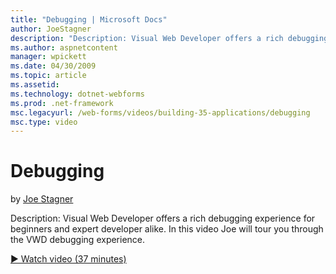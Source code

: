 ```yaml
---
title: "Debugging | Microsoft Docs"
author: JoeStagner
description: "Description: Visual Web Developer offers a rich debugging experience for beginners and expert developer alike. In this video Joe will tour you through the VW..."
ms.author: aspnetcontent
manager: wpickett
ms.date: 04/30/2009
ms.topic: article
ms.assetid: 
ms.technology: dotnet-webforms
ms.prod: .net-framework
msc.legacyurl: /web-forms/videos/building-35-applications/debugging
msc.type: video
---
```

Debugging
====================
by [Joe Stagner](https://github.com/JoeStagner)

Description: Visual Web Developer offers a rich debugging experience for beginners and expert developer alike. In this video Joe will tour you through the VWD debugging experience.

[&#9654; Watch video (37 minutes)](https://channel9.msdn.com/Blogs/ASP-NET-Site-Videos/debugging)